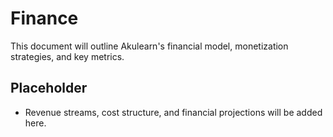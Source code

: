 # Finance

This document will outline Akulearn's financial model, monetization strategies, and key metrics.

## Placeholder

- Revenue streams, cost structure, and financial projections will be added here.
